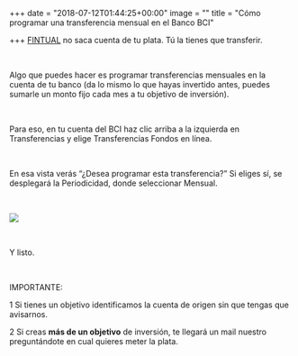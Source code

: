 +++
date = "2018-07-12T01:44:25+00:00"
image = ""
title = "Cómo programar una transferencia mensual en el Banco BCI"

+++
[FINTUAL](http://www.fintual.com/) no saca cuenta de tu plata. Tú la tienes que transferir.

<br>

Algo que puedes hacer es programar transferencias mensuales en la cuenta de tu banco (da lo mismo lo que hayas invertido antes, puedes sumarle un monto fijo cada mes a tu objetivo de inversión).

<br>

Para eso, en tu cuenta del BCI haz clic arriba a la izquierda en Transferencias y elige Transferencias Fondos en línea. 

<br>

En esa vista verás “¿Desea programar esta transferencia?” Si eliges sí, se desplegará la Periodicidad, donde seleccionar Mensual.

<br>

![](https://cdn-images-1.medium.com/max/800/1\*msSD4B_mM-tMlUT2vfPjiQ.png)

<br>

Y listo.

<br>

IMPORTANTE:

1 Si tienes un objetivo identificamos la cuenta de origen sin que tengas que avisarnos.

2 Si creas **más de un objetivo** de inversión, te llegará un mail nuestro preguntándote en cual quieres meter la plata.